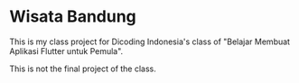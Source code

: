 # Wisata Bandung

This is my class project for Dicoding Indonesia's class of "Belajar Membuat Aplikasi Flutter untuk Pemula".

This is not the final project of the class.